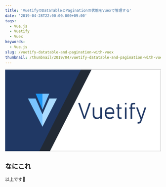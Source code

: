 ```yaml
---
title: 'VuetifyのDataTableとPaginationの状態をVuexで管理する'
date: '2019-04-28T22:00:00.000+09:00'
tags:
  - Vue.js
  - Vuetify
  - Vuex
keywords:
  - Vue.js
slug: /vuetify-datatable-and-pagination-with-vuex
thumbnail: /thumbnail/2019/04/vuetify-datatable-and-pagination-with-vuex.png
---
```


![vuetify-datatable-and-pagination-with-vuex](/thumbnail/2019/04/vuetify-datatable-and-pagination-with-vuex.png)

## なにこれ

以上です🍅